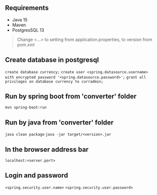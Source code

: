 ## Requirements
- Java 15
- Maven
- PostgresSQL 13

> Change <...> to setting from application.properties, <version> to version from pom.xml

## Create database in postgresql
`create database currency;`
`create user <spring.datasource.username> with encrypted password '<spring.datasource.password>';`
`grant all privileges on database currency to curradmin;`

## Run by spring boot from 'converter' folder
`mvn spring-boot:run`

## Run by java from 'converter' folder
`java clean package`
`java -jar target/<version>.jar`

## In the browser address bar
`localhost:<server.port>`

## Login and password
`<spring.security.user.name>`
`<spring.security.user.password>`
